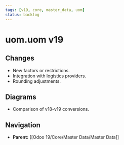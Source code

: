 ```yaml
---
tags: [v19, core, master_data, uom]
status: backlog
---
```

# uom.uom v19

## Changes
- New factors or restrictions.
- Integration with logistics providers.
- Rounding adjustments.

## Diagrams
- Comparison of v18-v19 conversions.






## Navigation
- **Parent:** [[Odoo 19/Core/Master Data/Master Data]]

